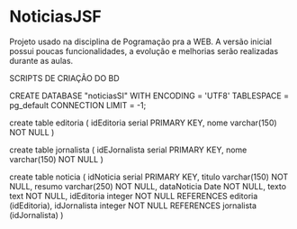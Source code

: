 # NoticiasJSF
Projeto usado na disciplina de Pogramação pra a WEB. A versão inicial possui poucas funcionalidades, a evolução e melhorias serão realizadas durante as aulas.

SCRIPTS DE CRIAÇÃO DO BD

CREATE DATABASE "noticiasSI"
  WITH 
    ENCODING = 'UTF8'
    TABLESPACE = pg_default
    CONNECTION LIMIT = -1;

create table editoria (
  idEditoria serial PRIMARY KEY,
  nome varchar(150) NOT NULL
)

create table jornalista (
  idEJornalista serial PRIMARY KEY,
  nome varchar(150) NOT NULL
)

create table noticia (
	idNoticia serial PRIMARY KEY,
	titulo varchar(150) NOT NULL,
	resumo varchar(250) NOT NULL,
	dataNoticia Date NOT NULL,
	texto text NOT NULL,
	idEditoria integer NOT NULL REFERENCES editoria (idEditoria),
  idJornalista integer NOT NULL REFERENCES jornalista (idJornalista)
)
